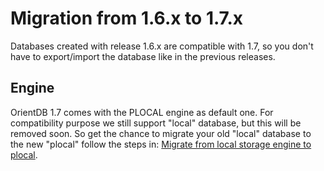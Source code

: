 
# Migration from 1.6.x to 1.7.x

Databases created with release 1.6.x are compatible with 1.7, so you don't have to export/import the database like in the previous releases.

## Engine

OrientDB 1.7 comes with the PLOCAL engine as default one. For compatibility purpose we still support "local" database, but this will be removed soon. So get the chance to migrate your old "local" database to the new "plocal" follow the steps in: [Migrate from local storage engine to plocal](../release/Upgrade.md).

